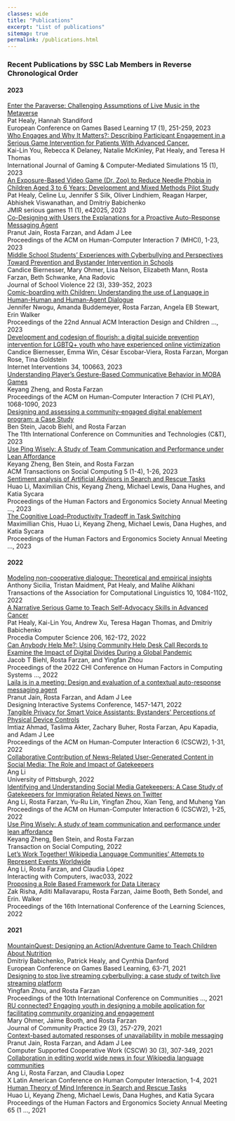 ```yaml
---
classes: wide
title: "Publications"
excerpt: "List of publications"
sitemap: true
permalink: /publications.html
---
```

<h3>Recent Publications by SSC Lab Members in Reverse Chronological Order</h3>

<h4>2023</h4>
<div class="publication">
        <a href="https://papers.academic-conferences.org/index.php/ecgbl/article/view/1634" class="title">Enter the Paraverse: Challenging Assumptions of Live Music in the Metaverse</a>
        <div class="authors">Pat Healy, Hannah Standiford</div>
        <div class="citation">European Conference on Games Based Learning 17 (1), 251-259, 2023</div>
</div>
<div class="publication">
        <a href="https://search.ebscohost.com/login.aspx?direct=true&profile=ehost&scope=site&authtype=crawler&jrnl=19423888&AN=161698454&h=gxkC9xoqLOUPSyEGEdcJVj3Z%2BXbqdlMl2A6%2BC8KdBIuBTWsvXamNyPdZSqAxOSPfq4%2BQ4sX1TWuL0LPNUTN7%2FA%3D%3D&crl=c" class="title">Who Engages and Why It Matters?: Describing Participant Engagement in a Serious Game Intervention for Patients With Advanced Cancer.</a>
        <div class="authors">Kai-Lin You, Rebecca K Delaney, Natalie McKinley, Pat Healy, and Teresa H Thomas</div>
        <div class="citation">International Journal of Gaming & Computer-Mediated Simulations 15 (1), 2023</div>
</div>
<div class="publication">
        <a href="https://games.jmir.org/2023/1/e42025/" class="title">An Exposure-Based Video Game (Dr. Zoo) to Reduce Needle Phobia in Children Aged 3 to 6 Years: Development and Mixed Methods Pilot Study</a>
        <div class="authors">Pat Healy, Celine Lu, Jennifer S Silk, Oliver Lindhiem, Reagan Harper, Abhishek Viswanathan, and Dmitriy Babichenko</div>
        <div class="citation">JMIR serious games 11 (1), e42025, 2023</div>
</div>
<div class="publication">
        <a href="https://dl.acm.org/doi/abs/10.1145/3604248" class="title">Co-Designing with Users the Explanations for a Proactive Auto-Response Messaging Agent</a>
        <div class="authors">Pranut Jain, Rosta Farzan, and Adam J Lee</div>
        <div class="citation">Proceedings of the ACM on Human-Computer Interaction 7 (MHCI), 1-23, 2023</div>
</div>
<div class="publication">
        <a href="https://www.tandfonline.com/doi/abs/10.1080/15388220.2023.2186417" class="title">Middle School Students’ Experiences with Cyberbullying and Perspectives Toward Prevention and Bystander Intervention in Schools</a>
        <div class="authors">Candice Biernesser, Mary Ohmer, Lisa Nelson, Elizabeth Mann, Rosta Farzan, Beth Schwanke, Ana Radovic</div>
        <div class="citation">Journal of School Violence 22 (3), 339-352, 2023</div>
</div>
<div class="publication">
        <a href="https://dl.acm.org/doi/abs/10.1145/3585088.3593896" class="title">Comic-boarding with Children: Understanding the use of Language in Human-Human and Human-Agent Dialogue</a>
        <div class="authors">Jennifer Nwogu, Amanda Buddemeyer, Rosta Farzan, Angela EB Stewart, Erin Walker</div>
        <div class="citation">Proceedings of the 22nd Annual ACM Interaction Design and Children …, 2023</div>
</div>
<div class="publication">
        <a href="https://www.sciencedirect.com/science/article/pii/S2214782923000635" class="title">Development and codesign of flourish: a digital suicide prevention intervention for LGBTQ+ youth who have experienced online victimization</a>
        <div class="authors">Candice Biernesser, Emma Win, César Escobar-Viera, Rosta Farzan, Morgan Rose, Tina Goldstein</div>
        <div class="citation">Internet Interventions 34, 100663, 2023</div>
</div>
<div class="publication">
        <a href="https://dl.acm.org/doi/abs/10.1145/3611061" class="title">Understanding Player’s Gesture-Based Communicative Behavior in MOBA Games</a>
        <div class="authors">Keyang Zheng, and Rosta Farzan</div>
        <div class="citation">Proceedings of the ACM on Human-Computer Interaction 7 (CHI PLAY), 1068-1090, 2023</div>
</div>
<div class="publication">
        <a href="https://dl.acm.org/doi/abs/10.1145/3593743.3593764" class="title">Designing and assessing a community-engaged digital enablement program: a Case Study</a>
        <div class="authors">Ben Stein, Jacob Biehl, and Rosta Farzan</div>
        <div class="citation">The 11th International Conference on Communities and Technologies (C&T), 2023</div>
</div>
<div class="publication">
        <a href="https://dl.acm.org/doi/abs/10.1145/3557022" class="title">Use Ping Wisely: A Study of Team Communication and Performance under Lean Affordance</a>
        <div class="authors">Keyang Zheng, Ben Stein, and Rosta Farzan</div>
        <div class="citation">ACM Transactions on Social Computing 5 (1-4), 1-26, 2023</div>
</div>
<div class="publication">
        <a href="https://journals.sagepub.com/doi/abs/10.1177/21695067231205569" class="title">Sentiment analysis of Artificial Advisors in Search and Rescue Tasks</a>
        <div class="authors">Huao Li, Maximilian Chis, Keyang Zheng, Michael Lewis, Dana Hughes, and Katia Sycara</div>
        <div class="citation">Proceedings of the Human Factors and Ergonomics Society Annual Meeting …, 2023</div>
</div>
<div class="publication">
        <a href="https://journals.sagepub.com/doi/abs/10.1177/21695067231193677" class="title">The Cognitive Load–Productivity Tradeoff in Task Switching</a>
        <div class="authors">Maximillian Chis, Huao Li, Keyang Zheng, Michael Lewis, Dana Hughes, and Katia Sycara</div>
        <div class="citation">Proceedings of the Human Factors and Ergonomics Society Annual Meeting …, 2023</div>
</div>

<h4>2022</h4>
<div class="publication">
        <a href="https://direct.mit.edu/tacl/article-abstract/doi/10.1162/tacl_a_00507/113020" class="title">Modeling non-cooperative dialogue: Theoretical and empirical insights</a>
        <div class="authors">Anthony Sicilia, Tristan Maidment, Pat Healy, and Malihe Alikhani</div>
        <div class="citation">Transactions of the Association for Computational Linguistics 10, 1084-1102, 2022</div>
</div>
<div class="publication">
        <a href="https://www.sciencedirect.com/science/article/pii/S1877050922009681" class="title">A Narrative Serious Game to Teach Self-Advocacy Skills in Advanced Cancer</a>
        <div class="authors">Pat Healy, Kai-Lin You, Andrew Xu, Teresa Hagan Thomas, and Dmitriy Babichenko</div>
        <div class="citation">Procedia Computer Science 206, 162-172, 2022</div>
</div>
<div class="publication">
        <a href="https://dl.acm.org/doi/abs/10.1145/3491102.3517693" class="title">Can Anybody Help Me?: Using Community Help Desk Call Records to Examine the Impact of Digital Divides During a Global Pandemic</a>
        <div class="authors">Jacob T Biehl, Rosta Farzan, and Yingfan Zhou</div>
        <div class="citation">Proceedings of the 2022 CHI Conference on Human Factors in Computing Systems …, 2022</div>
</div>
<div class="publication">
        <a href="https://dl.acm.org/doi/abs/10.1145/3532106.3533493" class="title">Laila is in a meeting: Design and evaluation of a contextual auto-response messaging agent</a>
        <div class="authors">Pranut Jain, Rosta Farzan, and Adam J Lee</div>
        <div class="citation">Designing Interactive Systems Conference, 1457-1471, 2022</div>
</div>
<div class="publication">
        <a href="https://dl.acm.org/doi/abs/10.1145/3555089" class="title">Tangible Privacy for Smart Voice Assistants: Bystanders' Perceptions of Physical Device Controls</a>
        <div class="authors">Imtiaz Ahmad, Taslima Akter, Zachary Buher, Rosta Farzan, Apu Kapadia, and Adam J Lee</div>
        <div class="citation">Proceedings of the ACM on Human-Computer Interaction 6 (CSCW2), 1-31, 2022</div>
</div>
<div class="publication">
        <a href="https://search.proquest.com/openview/68b2c4f22b5be1f331660ae324f7f2ea/1?pq-origsite=gscholar&cbl=18750&diss=y" class="title">Collaborative Contribution of News-Related User-Generated Content in Social Media: The Role and Impact of Gatekeepers</a>
        <div class="authors">Ang Li</div>
        <div class="citation">University of Pittsburgh, 2022</div>
</div>
<div class="publication">
        <a href="https://dl.acm.org/doi/abs/10.1145/3555195" class="title">Identifying and Understanding Social Media Gatekeepers: A Case Study of Gatekeepers for Immigration Related News on Twitter</a>
        <div class="authors">Ang Li, Rosta Farzan, Yu-Ru Lin, Yingfan Zhou, Xian Teng, and Muheng Yan</div>
        <div class="citation">Proceedings of the ACM on Human-Computer Interaction 6 (CSCW2), 1-25, 2022</div>
</div>
<div class="publication">
        <a href="https://dl.acm.org/doi/abs/10.1145/3557022" class="title">Use Ping Wisely: A study of team communication and performance under lean affordance</a>
        <div class="authors">Keyang Zheng, Ben Stein, and Rosta Farzan</div>
        <div class="citation">Transaction on Social Computing, 2022</div>
</div>
<div class="publication">
        <a href="https://academic.oup.com/iwc/advance-article-abstract/doi/10.1093/iwc/iwac033/6867770" class="title">Let’s Work Together! Wikipedia Language Communities’ Attempts to Represent Events Worldwide</a>
        <div class="authors">Ang Li, Rosta Farzan, and Claudia López</div>
        <div class="citation">Interacting with Computers, iwac033, 2022</div>
</div>
<div class="publication">
        <a href="https://par.nsf.gov/biblio/10380566" class="title">Proposing a Role Based Framework for Data Literacy</a>
        <div class="authors">Zak Risha, Aditi Mallavarapu, Rosta Farzan, Jaime Booth, Beth Sondel, and Erin. Walker</div>
        <div class="citation">Proceedings of the 16th International Conference of the Learning Sciences, 2022</div>
</div>

<h4>2021</h4>
<div class="publication">
        <a href="https://books.google.com/books?hl=en&lr=&id=gnJdEAAAQBAJ&oi=fnd&pg=PA63&dq=info:OBioEkdbz8cJ:scholar.google.com&ots=WVP6LdRwMb&sig=rpOkKtPw5cH8ELpA53zaSWCuCq4" class="title">MountainQuest: Designing an Action/Adventure Game to Teach Children About Nutrition</a>
        <div class="authors">Dmitriy Babichenko, Patrick Healy, and Cynthia Danford</div>
        <div class="citation">European Conference on Games Based Learning, 63-71, 2021</div>
</div>
<div class="publication">
        <a href="https://dl.acm.org/doi/abs/10.1145/3461564.3461574" class="title">Designing to stop live streaming cyberbullying: a case study of twitch live streaming platform</a>
        <div class="authors">Yingfan Zhou, and Rosta Farzan</div>
        <div class="citation">Proceedings of the 10th International Conference on Communities …, 2021</div>
</div>
<div class="publication">
        <a href="https://www.tandfonline.com/doi/full/10.1080/10705422.2021.1963383" class="title">RU connected? Engaging youth in designing a mobile application for facilitating community organizing and engagement</a>
        <div class="authors">Mary Ohmer, Jaime Booth, and Rosta Farzan</div>
        <div class="citation">Journal of Community Practice 29 (3), 257-279, 2021</div>
</div>
<div class="publication">
        <a href="https://link.springer.com/article/10.1007/s10606-021-09399-z" class="title">Context-based automated responses of unavailability in mobile messaging</a>
        <div class="authors">Pranut Jain, Rosta Farzan, and Adam J Lee</div>
        <div class="citation">Computer Supported Cooperative Work (CSCW) 30 (3), 307-349, 2021</div>
</div>
<div class="publication">
        <a href="https://dl.acm.org/doi/abs/10.1145/3488392.3488405" class="title">Collaboration in editing world wide news in four Wikipedia language communities</a>
        <div class="authors">Ang Li, Rosta Farzan, and Claudia Lopez</div>
        <div class="citation">X Latin American Conference on Human Computer Interaction, 1-4, 2021</div>
</div>
<div class="publication">
        <a href="https://journals.sagepub.com/doi/abs/10.1177/1071181321651269" class="title">Human Theory of Mind Inference in Search and Rescue Tasks</a>
        <div class="authors">Huao Li, Keyang Zheng, Michael Lewis, Dana Hughes, and Katia Sycara</div>
        <div class="citation">Proceedings of the Human Factors and Ergonomics Society Annual Meeting 65 (1 …, 2021</div>
</div>  